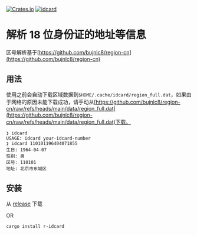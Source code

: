 [![Crates.io](https://img.shields.io/crates/v/r-idcard?style=flat-square)](https://crates.io/crates/r-idcard)
[![idcard](https://github.com/bujnlc8/idcard/actions/workflows/idcard.yml/badge.svg)](https://github.com/bujnlc8/idcard/actions/workflows/idcard.yml)

# 解析 18 位身份证的地址等信息

区号解析基于[https://github.com/bujnlc8/region-cn](https://github.com/bujnlc8/region-cn)

## 用法

使用之前会自动下载区域数据到`$HOME/.cache/idcard/region_full.dat`，如果由于网络的原因未能下载成功，请手动从[https://github.com/bujnlc8/region-cn/raw/refs/heads/main/data/region_full.dat](https://github.com/bujnlc8/region-cn/raw/refs/heads/main/data/region_full.dat)下载。

```
❯ idcard
USAGE: idcard your-idcard-number
❯ idcard 110101196404071855
生日: 1964-04-07
性别: 男
区号: 110101
地址: 北京市东城区
```

## 安装

从 [release](https://github.com/bujnlc8/idcard/releases) 下载

OR

```
cargo install r-idcard
```
